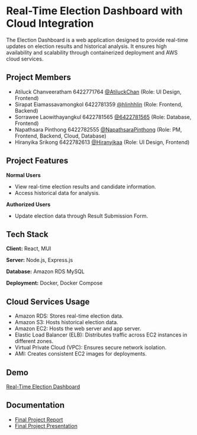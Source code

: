 # Real-Time Election Dashboard with Cloud Integration
The Election Dashboard is a web application designed to provide real-time updates on election results and historical analysis. It ensures high availability and scalability through containerized deployment and AWS cloud services.

## Project Members

- Atiluck Chanveeratham 6422771764 [@AtiluckChan](https://github.com/AtiluckChan) (Role: UI Design, Frontend)
- Sirapat Eiamassavamongkol 6422781359 [@hlinhhlin](https://github.com/hlinhhlin) (Role: Frontend, Backend)
- Sorrawee Laowithayangkul 6422781565 [@6422781565](https://github.com/6422781565) (Role: Database, Frontend)
- Napathsara Pinthong 6422782555 [@NapathsaraPinthong](https://github.com/NapathsaraPinthong) (Role: PM, Frontend, Backend, Cloud, Database)
- Hiranyika Srikong	6422782613 [@Hiranyikaa](https://github.com/Hiranyikaa) (Role: UI Design, Frontend)


## Project Features

**Normal Users**
- View real-time election results and candidate information.
- Access historical data for analysis.

**Authorized Users**
- Update election data through Result Submission Form.
## Tech Stack

**Client:** React, MUI

**Server:** Node.js, Express.js

**Database:** Amazon RDS MySQL

**Deployment:** Docker, Docker Compose




## Cloud Services Usage
- Amazon RDS: Stores real-time election data.
- Amazon S3: Hosts historical election data.
- Amazon EC2: Hosts the web server and app server.
- Elastic Load Balancer (ELB): Distributes traffic across EC2 instances in different zones.
- Virtual Private Cloud (VPC): Ensures secure network isolation.
- AMI: Creates consistent EC2 images for deployments.
## Demo

[Real-Time Election Dashboard](https://linktodocumentation)

## Documentation

- [Final Project Report](https://linktodocumentation)
- [Final Project Presentation](https://linktodocumentation)